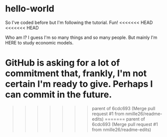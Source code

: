 # hello-world
So I've coded before but I'm following the tutorial. Fun!
<<<<<<< HEAD
<<<<<<< HEAD

Who am I? I guess I'm so many things and so many people. But mainly I'm HERE to study economic models. 

GitHub is asking for a lot of commitment that, frankly, I'm not certain I'm ready to give. Perhaps I can commit in the future.
=======
>>>>>>> parent of 6cdc693 (Merge pull request #1 from nmille26/readme-edits)
=======
>>>>>>> parent of 6cdc693 (Merge pull request #1 from nmille26/readme-edits)
